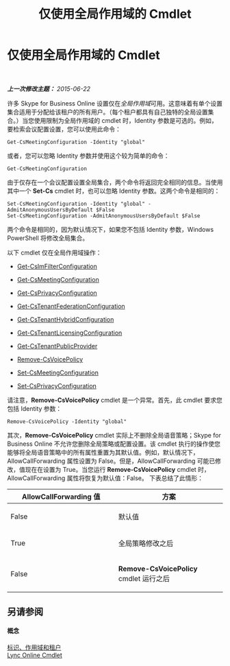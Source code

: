 ﻿---
title: 仅使用全局作用域的 Cmdlet
TOCTitle: 仅使用全局作用域的 Cmdlet
ms:assetid: 0ffd3bc9-a6a1-4c2e-8d52-e599acc49d2d
ms:mtpsurl: https://technet.microsoft.com/zh-cn/library/Dn362771(v=OCS.15)
ms:contentKeyID: 56271118
ms.date: 06/02/2017
mtps_version: v=OCS.15
ms.translationtype: HT
---

# 仅使用全局作用域的 Cmdlet

 

_**上一次修改主题：** 2015-06-22_

许多 Skype for Business Online 设置仅在*全局作用域*可用。这意味着有单个设置集合适用于分配给该租户的所有用户。（每个租户都具有自己独特的全局设置集合。）当您使用限制为全局作用域的 cmdlet 时，Identity 参数是可选的。例如，要检索会议配置设置，您可以使用此命令：

    Get-CsMeetingConfiguration -Identity "global"

或者，您可以忽略 Identity 参数并使用这个较为简单的命令：

    Get-CsMeetingConfiguration

由于仅存在一个会议配置设置全局集合，两个命令将返回完全相同的信息。当使用其中一个 **Set-Cs** cmdlet 时，也可以忽略 Identity 参数。这两个命令是相同的：

    Set-CsMeetingConfiguration -Identity "global" -AdmitAnonymousUsersByDefault $False
    Set-CsMeetingConfiguration -AdmitAnonymousUsersByDefault $False

两个命令是相同的，因为默认情况下，如果您不包括 Identity 参数，Windows PowerShell 将修改全局集合。

以下 cmdlet 仅在全局作用域操作：

  - [Get-CsImFilterConfiguration](https://docs.microsoft.com/en-us/powershell/module/skype/Get-CsImFilterConfiguration)

  - [Get-CsMeetingConfiguration](https://docs.microsoft.com/en-us/powershell/module/skype/Get-CsMeetingConfiguration)

  - [Get-CsPrivacyConfiguration](https://docs.microsoft.com/en-us/powershell/module/skype/Get-CsPrivacyConfiguration)

  - [Get-CsTenantFederationConfiguration](https://docs.microsoft.com/powershell/module/skype/Get-CsTenantFederationConfiguration)

  - [Get-CsTenantHybridConfiguration](https://docs.microsoft.com/en-us/powershell/module/skype/Get-CsTenantHybridConfiguration)

  - [Get-CsTenantLicensingConfiguration](https://docs.microsoft.com/en-us/powershell/module/skype/Get-CsTenantLicensingConfiguration)

  - [Get-CsTenantPublicProvider](https://docs.microsoft.com/powershell/module/skype/Get-CsTenantPublicProvider)

  - [Remove-CsVoicePolicy](https://docs.microsoft.com/en-us/powershell/module/skype/Remove-CsVoicePolicy)

  - [Set-CsMeetingConfiguration](https://docs.microsoft.com/en-us/powershell/module/skype/Set-CsMeetingConfiguration)

  - [Set-CsPrivacyConfiguration](https://docs.microsoft.com/en-us/powershell/module/skype/Set-CsPrivacyConfiguration)

请注意，**Remove-CsVoicePolicy** cmdlet 是一个异常。首先，此 cmdlet 要求您包括 Identity 参数：

    Remove-CsVoicePolicy -Identity "global"

其次，**Remove-CsVoicePolicy** cmdlet 实际上不删除全局语音策略；Skype for Business Online 不允许您删除全局策略或配置设置。该 cmdlet 执行的操作使您能够将全局语音策略中的所有属性重置为其默认值。例如，默认情况下，AllowCallForwarding 属性设置为 False。但是，AllowCallForwarding 可能已修改，值现在在设置为 True。当您运行 **Remove-CsVoicePolicy** cmdlet 时，AllowCallForwarding 属性将恢复为默认值：False。 下表总结了此情形：


<table>
<colgroup>
<col style="width: 50%" />
<col style="width: 50%" />
</colgroup>
<thead>
<tr class="header">
<th>AllowCallForwarding 值</th>
<th>方案</th>
</tr>
</thead>
<tbody>
<tr class="odd">
<td><p>False</p></td>
<td><p>默认值</p></td>
</tr>
<tr class="even">
<td><p>True</p></td>
<td><p>全局策略修改之后</p></td>
</tr>
<tr class="odd">
<td><p>False</p></td>
<td><p><strong>Remove-CsVoicePolicy</strong> cmdlet 运行之后</p></td>
</tr>
</tbody>
</table>


## 另请参阅

#### 概念

[标识、作用域和租户](identities-scopes-and-tenants-in-skype-for-business-online.md)  
[Lync Online Cmdlet](the-skype-for-business-online-cmdlets.md)

